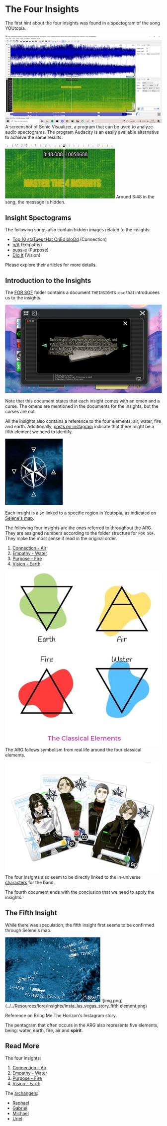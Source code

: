# The Four Insights

The first hint about the four insights was found in a spectogram of the song YOUtopia.

![img_1.png](../../Resources/lore/insights/empathy/img_1.png)
A screenshot of Sonic Visualizer, a program that can be used to analyze audio spectograms. 
The program Audacity is an easily available alternative to achieve the same results.

![img_2.png](../../Resources/lore/insights/empathy/img_2.png)
Around 3:48 in the song, the message is hidden.

## Insight Spectograms

The following songs also contain hidden images related to the insights:
- [Top 10 staTues tHat CriEd bloOd](../music/song-top10) (Connection)
- [n/A](../music/song-na) (Empathy)
- [puss-e](../music/song-pusse) (Purpose)
- [DIg It](../music/song-digit) (Vision)

Please explore their articles for more details.

## Introduction to the Insights

The [FOR SOF](../files/for-sof) folder contains a document `THEINSIGHTS.doc` that introducees us
to the insights.

![img.png](../../Resources/lore/insights/insights_omen_curse.png)

Note that this document states that each insight comes with an omen and a curse. 
The omens are mentioned in the documents for the insights, but the curses are not.

All the insights also contains a reference to the four elements: air, water, fire and earth. 
Additionally, [posts on instagram](../socials/social-posts) indicate that there might 
be a fifth element we need to identify.

![img.png](../../Resources/lore/insights/insight-directions.png)

Each insight is also linked to a specific region in [Youtopia](youtopia), as indicated on 
[Selene's map](../files/for-sof#YOUTOPIA_selenes_mapvis).

The following four insights are the ones referred to throughout the ARG. 
They are assigned numbers according to the folder structure for `FOR SOF`. 
They make the most sense if read in the original order.

1. [Connection - Air](insight1-connection)
2. [Empathy - Water](insight2-empathy)
3. [Purpose - Fire](insight3-purpose)
4. [Vision - Earth](insight4-vision)

![img.png](../../Resources/lore/insights/symbolism_elements.png)
The ARG follows symbolism from real life around the four classical elements.

![](../../Resources/characters/band-cards.png)
The four insights also seem to be directly linked to the in-universe [characters](../characters/characters#band-members) 
for the band.

The fourth document ends with the conclusion that we need to apply the insights.

## The Fifth Insight

While there was speculation, the fifth insight first seems to be confirmed through Selene's map.

![img.png](../../Resources/lore/insights/fifth-insight.png)
![img.png](../../Resources/lore/insights/insta_las_vegas_story_fifth element.png)

Reference on Bring Me The Horizon's Instagram story.

The pentagram that often occurs in the ARG also represents five elements, being: 
water, earth, fire, air and **spirit**.

## Read More

The four insights:
1. [Connection - Air](insight1-connection)
2. [Empathy - Water](insight2-empathy)
3. [Purpose - Fire](insight3-purpose)
4. [Vision - Earth](insight4-vision)

The [archangels](../characters#archangels):
- [Raphael](../characters/raphael)
- [Gabriel](../characters/gabriel)
- [Michael](../characters/michael)
- [Uriel](../characters/uriel)

